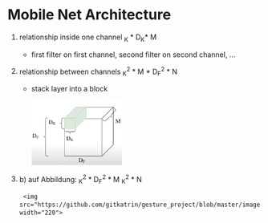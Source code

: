 # Mobile Net Architecture

1) relationship inside one channel <math> D<sub>K</sub> * D<sub>K</sub>* M <math>
    - first filter on first channel, second filter on second channel, ...
  
2) relationship between channels <math> D<sub>K</sub><sup>2</sup> * M * D<sub>F</sub><sup>2</sup> * N <math> -> with N filters
    - stack layer into a block
    
        <img src="https://github.com/gitkatrin/gesture_project/blob/master/images/regular_conv.png" width="180">
  
3) b) auf Abbildung: <math> D<sub>K</sub><sup>2</sup> * D<sub>F</sub><sup>2</sup> * M <math>     c) auf Abbildung: <math> M * D<sub>K</sub><sup>2</sup> * N<math>

        <img src="https://github.com/gitkatrin/gesture_project/blob/master/images/mobile_net.png" width="220">


